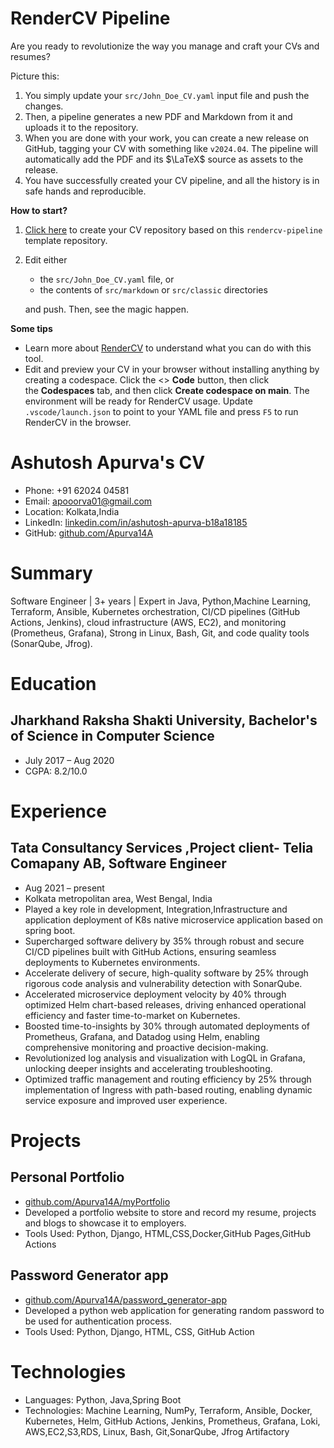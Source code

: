 <!-- Remove below in src/markdown/Header.j2.md not in README.md -->

# RenderCV Pipeline

Are you ready to revolutionize the way you manage and craft your CVs and resumes?

Picture this:

1.  You simply update your `src/John_Doe_CV.yaml` input file and push the changes.
2.  Then, a pipeline generates a new PDF and Markdown from it and uploads it to the repository.
3.  When you are done with your work, you can create a new release on GitHub, tagging your CV with something like `v2024.04`. The pipeline will automatically add the PDF and its $\LaTeX$ source as assets to the release.
4.  You have successfully created your CV pipeline, and all the history is in safe hands and reproducible.

**How to start?**

1.  [Click here](https://github.com/new?template_name=rendercv-pipeline&template_owner=sinaatalay) to create your CV repository based on this `rendercv-pipeline` template repository.
2.  Edit either
    -  the `src/John_Doe_CV.yaml` file, or
    -  the contents of `src/markdown` or `src/classic` directories
    
    and push. Then, see the magic happen.

**Some tips**

-  Learn more about [RenderCV](https://github.com/sinaatalay/rendercv) to understand what you can do with this tool.
-  Edit and preview your CV in your browser without installing anything by creating a codespace. Click the <> **Code** button, then click the **Codespaces** tab, and then click **Create codespace on main**. The environment will be ready for RenderCV usage. Update `.vscode/launch.json` to point to your YAML file and press `F5` to run RenderCV in the browser.

<!-- Remove above in src/markdown/Header.j2.md not in README.md -->
# Ashutosh Apurva's CV

- Phone: +91 62024 04581
- Email: [apooorva01@gmail.com](mailto:apooorva01@gmail.com)
- Location: Kolkata,India
- LinkedIn: [linkedin.com/in/ashutosh-apurva-b18a18185](https://linkedin.com/in/linkedin.com/in/ashutosh-apurva-b18a18185)
- GitHub: [github.com/Apurva14A](https://github.com/github.com/Apurva14A)


# Summary

Software Engineer | 3+ years | Expert in Java, Python,Machine Learning, Terraform, Ansible, Kubernetes orchestration, CI/CD pipelines (GitHub Actions, Jenkins), cloud infrastructure (AWS, EC2), and monitoring (Prometheus, Grafana), Strong in Linux, Bash, Git, and code quality tools (SonarQube, Jfrog).

# Education

## Jharkhand Raksha Shakti University, Bachelor's of Science in Computer Science

- July 2017 – Aug 2020
- CGPA: 8.2/10.0

# Experience

## Tata Consultancy Services ,Project client- Telia Comapany AB, Software Engineer

- Aug 2021 – present
- Kolkata metropolitan area, West Bengal, India
- Played a key role in development, Integration,Infrastructure and application deployment of K8s native microservice application based on spring boot.
- Supercharged software delivery by 35% through robust and secure CI/CD pipelines built with GitHub Actions, ensuring seamless deployments to Kubernetes environments.
- Accelerate delivery of secure, high-quality software by 25% through rigorous code analysis and vulnerability detection with SonarQube.
- Accelerated microservice deployment velocity by 40% through optimized Helm chart-based releases, driving enhanced operational efficiency and faster time-to-market on Kubernetes.
- Boosted time-to-insights by 30% through automated deployments of Prometheus, Grafana, and Datadog using Helm, enabling comprehensive monitoring and proactive decision-making.
- Revolutionized log analysis and visualization with LogQL in Grafana, unlocking deeper insights and accelerating troubleshooting.
- Optimized traffic management and routing efficiency by 25% through implementation of Ingress with path-based routing, enabling dynamic service exposure and improved user experience.

# Projects

## Personal Portfolio

- [github.com/Apurva14A/myPortfolio](https://github.com/Apurva14A/myPortfolio)
- Developed a portfolio website to store and record my resume, projects and blogs to showcase it to employers.
- Tools Used: Python, Django, HTML,CSS,Docker,GitHub Pages,GitHub Actions

## Password Generator app

- [github.com/Apurva14A/password_generator-app](https://github.com/Apurva14A/password_generator-app)
- Developed a python web application for generating random password to be used for authentication process.
- Tools Used: Python, Django, HTML, CSS, GitHub Action

# Technologies

- Languages: Python, Java,Spring Boot
- Technologies: Machine Learning, NumPy, Terraform, Ansible, Docker, Kubernetes, Helm, GitHub Actions, Jenkins, Prometheus, Grafana, Loki, AWS,EC2,S3,RDS, Linux, Bash, Git,SonarQube, Jfrog Artifactory
